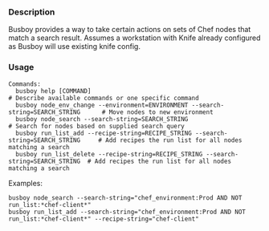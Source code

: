 ### Description
Busboy provides a way to take certain actions on sets of Chef nodes that match a search
result.  Assumes a workstation with Knife already configured as Busboy will use existing
knife config.

### Usage
```
Commands:
  busboy help [COMMAND]                                                               # Describe available commands or one specific command
  busboy node_env_change --environment=ENVIRONMENT --search-string=SEARCH_STRING      # Move nodes to new environment
  busboy node_search --search-string=SEARCH_STRING                                    # Search for nodes based on supplied search query
  busboy run_list_add --recipe-string=RECIPE_STRING --search-string=SEARCH_STRING     # Add recipes the run list for all nodes matching a search
  busboy run_list_delete --recipe-string=RECIPE_STRING --search-string=SEARCH_STRING  # Add recipes the run list for all nodes matching a search
```
Examples:
```
busboy node_search --search-string="chef_environment:Prod AND NOT run_list:*chef-client*"
busboy run_list_add --search-string="chef_environment:Prod AND NOT run_list:*chef-client*" --recipe-string="chef-client"
```
